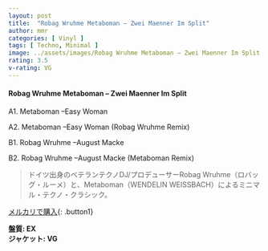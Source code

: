 ```yaml
---
layout: post
title:  "Robag Wruhme Metaboman – Zwei Maenner Im Split"
author: mmr
categories: [ Vinyl ]
tags: [ Techno, Minimal ]
image: ../assets/images/Robag Wruhme Metaboman – Zwei Maenner Im Split.jpg
rating: 3.5
v-rating: VG
---
```


#### Robag Wruhme Metaboman – Zwei Maenner Im Split

A1. Metaboman –Easy Woman

A2. Metaboman –Easy Woman (Robag Wruhme Remix)

B1. Robag Wruhme –August Macke

B2. Robag Wruhme –August Macke (Metaboman Remix)

> ドイツ出身のベテランテクノDJ/プロデューサーRobag Wruhme（ロバッグ・ルーメ）と、Metaboman（WENDELIN WEISSBACH）によるミニマル・テクノ・クラシック。

[メルカリで購入](https://jp.mercari.com/item/m74153006017){: .button1}

<div class="mt-4 mb-4 d-flex align-items-center">
<strong class="mr-1">盤質: EX</strong>
</div>
<div class="mt-4 mb-4 d-flex align-items-center">
<strong class="mr-1">ジャケット: VG</strong>
</div>
